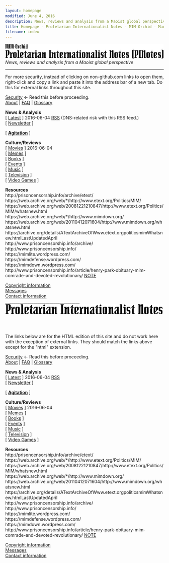 ```yaml
---
layout: homepage
modified: June 4, 2016
description: News, reviews and analysis from a Maoist global perspective, Maoist anti-imperialist news
title: Homepage - Proletarian Internationalist Notes - MIM-Orchid - Maoist Internationalist Movement - Maoism
filename: index
---
```

<div class="hide"><p id="banner-md"><img src="_layouts/images/banner.png" alt="MIM-Orchid / Proletarian Internationalist Notes (PINotes)" /><br /><i>News, reviews and analysis from a Maoist global perspective</i></p><hr /><p>For more security, instead of clicking on non-github.com links to open them, right-click and copy a link and paste it into the address bar of a new tab. Do this for external links throughout this site.</p><p><a href="pages/security.md">Security</a> &larr; Read this before proceeding.<br />
<a href="pages/about.md">About</a> | <a href="pages/faq/index.md">FAQ</a> | <a href="pages/glossary/index.md">Glossary</a></p>
<p class="menu-block"><span class="menu-block-heading"><b>News & Analysis</b></span><br />
[ <a href="pages/latest.md">Latest</a> ] <span class="date-new">2016-06-04</span> <a href="https://pinotes.github.io/pages/latest-rss.xml">RSS</a> (DNS-related risk with this RSS feed.)<br />
[ <a href="pages/newsletter/index.md">Newsletter</a> ] <span class="date-new"></span></p>
<p class="menu-block"><span class="menu-block-heading">[ <b><a href="pages/agitation/index.md">Agitation</a></b> ]</span> <span class="date-new"></span></p>
<p class="menu-block"><span class="menu-block-heading"><b>Culture/Reviews</b></span><br />
[ <a href="reviews/movies/index.md">Movies</a> ] <span class="date-new">2016-06-04</span><br />
[ <a href="reviews/memes/index.md">Memes</a> ] <span class="date-new"></span><br />
[ <a href="reviews/books/index.md">Books</a> ] <span class="date-new"></span><br />
[ <a href="reviews/events/index.md">Events</a> ] <span class="date-new"></span><br />
[ <a href="reviews/music/index.md">Music</a> ] <span class="date-new"></span><br />
[ <a href="reviews/tv/index.md">Television</a> ] <span class="date-new"></span><br />
[ <a href="reviews/games/index.md">Video Games</a> ] <span class="date-new"></span></p>
<p class="menu-block"><span class="menu-block-heading"><b>Resources</b></span><br />
http://prisoncensorship.info/archive/etext/<br />
https://web.archive.org/web/*/http://www.etext.org/Politics/MIM/<br />
https://web.archive.org/web/20081221210847/http://www.etext.org/Politics/MIM/whatsnew.html<br />
https://web.archive.org/web/*/http://www.mimdown.org/<br />
https://web.archive.org/web/20110412071604/http://www.mimdown.org/whatsnew.html<br />
https://archive.org/details/ATextArchiveOfWww.etext.orgpoliticsmimWhatsnew.htmlLastUpdatedApril<br />
http://www.prisoncensorship.info/archive/<br />
http://www.prisoncensorship.info/<br />
https://mimlite.wordpress.com/<br />
https://mimdefense.wordpress.com/<br />
https://mimdown.wordpress.com/<br />
<!-- http://www.legacy.com/obituaries/nytimes/obituary.aspx?pid=151255994 -->http://www.prisoncensorship.info/article/henry-park-obituary-mim-comrade-and-devoted-revolutionary/ <span class="link-note"><a href="pages/p-note.md">NOTE</a></span></p>
<p><a href="pages/copyright.md">Copyright information</a><br />
<a href="pages/messages.md">Messages</a><br />
<a href="pages/contact.md">Contact information</a><br />
_____________________________________<br /><img src="_layouts/images/banner_footer.png" alt="Proletarian Internationalist Notes (PINotes)" /></p><pre>






































































































































































































</pre><p>The links below are for the HTML edition of this site and do not work here with the exception of external links. They should match the links above except for the "html" extension.</p></div>
<p><a href="pages/security.html">Security</a> &larr; Read this before proceeding.<br />
<a href="pages/about.html">About</a> | <a href="pages/faq/index.html">FAQ</a> | <a href="pages/glossary/index.html">Glossary</a></p>
<p class="menu-block"><span class="menu-block-heading"><b>News & Analysis</b></span><br />
[ <a href="pages/latest.html">Latest</a> ] <span class="date-new">2016-06-04</span> <a href="pages/latest-rss.xml">RSS</a><br />
[ <a href="pages/newsletter/index.html">Newsletter</a> ] <span class="date-new"></span></p>
<p class="menu-block"><span class="menu-block-heading">[ <b><a href="pages/agitation/index.html">Agitation</a></b> ]</span> <span class="date-new"></span></p>
<p class="menu-block"><span class="menu-block-heading"><b>Culture/Reviews</b></span><br />
[ <a href="reviews/movies/index.html">Movies</a> ] <span class="date-new">2016-06-04</span><br />
[ <a href="reviews/memes/index.html">Memes</a> ] <span class="date-new"></span><br />
[ <a href="reviews/books/index.html">Books</a> ] <span class="date-new"></span><br />
[ <a href="reviews/events/index.html">Events</a> ] <span class="date-new"></span><br />
[ <a href="reviews/music/index.html">Music</a> ] <span class="date-new"></span><br />
[ <a href="reviews/tv/index.html">Television</a> ] <span class="date-new"></span><br />
[ <a href="reviews/games/index.html">Video Games</a> ] <span class="date-new"></span></p>
<p class="menu-block"><span class="menu-block-heading"><b>Resources</b></span><br />
http://prisoncensorship.info/archive/etext/<br />
https://web.archive.org/web/*/http://www.etext.org/Politics/MIM/<br />
https://web.archive.org/web/20081221210847/http://www.etext.org/Politics/MIM/whatsnew.html<br />
https://web.archive.org/web/*/http://www.mimdown.org/<br />
https://web.archive.org/web/20110412071604/http://www.mimdown.org/whatsnew.html<br />
https://archive.org/details/ATextArchiveOfWww.etext.orgpoliticsmimWhatsnew.htmlLastUpdatedApril<br />
http://www.prisoncensorship.info/archive/<br />
http://www.prisoncensorship.info/<br />
https://mimlite.wordpress.com/<br />
https://mimdefense.wordpress.com/<br />
https://mimdown.wordpress.com/<br />
<!-- http://www.legacy.com/obituaries/nytimes/obituary.aspx?pid=151255994 -->http://www.prisoncensorship.info/article/henry-park-obituary-mim-comrade-and-devoted-revolutionary/ <span class="link-note"><a href="pages/p-note.html">NOTE</a></span></p>
<p><a href="pages/copyright.html">Copyright information</a><br />
<a href="pages/messages.html">Messages</a><br />
<a href="pages/contact.html">Contact information</a>
</p>
